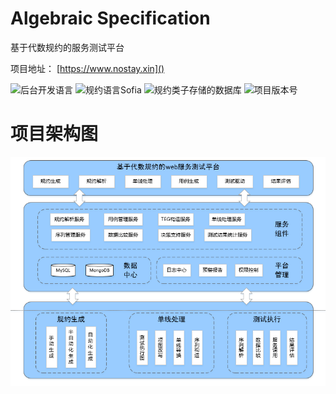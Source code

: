 # Algebraic Specification

基于代数规约的服务测试平台

项目地址： [https://www.nostay.xin]() 

![](https://img.shields.io/badge/language-Java-brightgreen "后台开发语言")
![](https://img.shields.io/badge/Tool-Sofia-blue "规约语言Sofia")
![](https://img.shields.io/badge/SpecDB-MongoDB-yellow "规约类子存储的数据库")
![](https://img.shields.io/badge/version-V0.1-orange "项目版本号")
# 项目架构图
![image](https://github.com/OpenDoing/algspec/blob/master/image/Architecture.png)


